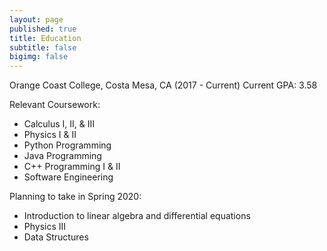 ```yaml
---
layout: page
published: true
title: Education
subtitle: false
bigimg: false
---
```

Orange Coast College, Costa Mesa, CA (2017 - Current)
Current GPA: 3.58

Relevant Coursework:
- Calculus I, II, & III
- Physics I & II
- Python Programming
- Java Programming
- C++ Programming I & II
- Software Engineering
        
Planning to take in Spring 2020:
- Introduction to linear algebra and differential equations
- Physics III
- Data Structures
        
        
	    
        
